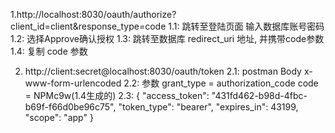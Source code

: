 1.http://localhost:8030/oauth/authorize?client_id=client&response_type=code
    1.1: 跳转至登陆页面 输入数据库账号密码
    1.2: 选择Approve确认授权
    1.3: 跳转至数据库 redirect_uri 地址, 并携带code参数
    1.4: 复制 code 参数
    
2. http://client:secret@localhost:8030/oauth/token
    2.1: postman
        Body x-www-form-urlencoded
    2.2: 参数 
        grant_type = authorization_code
        code = NPMc9w(1.4生成的)
    2.3:
        {
            "access_token": "431fd462-b98d-4fbc-b69f-f66d0be96c75",
            "token_type": "bearer",
            "expires_in": 43199,
            "scope": "app"
        }
